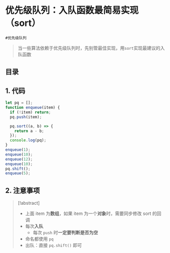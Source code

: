 
# 优先级队列：入队函数最简易实现（sort）


`#优先级队列` 

>  当一些算法依赖于优先级队列时，先别管最佳实现，用`sort`实现最建议的入队函数


## 目录
<!-- toc -->
 ## 1. 代码 

```javascript
let pq = [];
function enqueue(item) {
  if (!item) return;
  pq.push(item);

  pq.sort((a, b) => {
    return a - b;
  });
  console.log(pq);
}
enqueue(1);
enqueue(10);
enqueue(12);
enqueue(10);
pq.shift();
enqueue(5);
```

## 2. 注意事项

> [!abstract]
> - 上面 item 为**数组**，如果 item 为一个**对象**时，需要同步修改 sort 的回调
> - 每次**入队**
> 	- 每次 `push` 时**一定要判断是否为空**
> - 命名都使用 `pq`
> - 出队：直接 `pq.shift()` 即可




